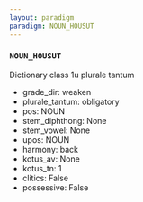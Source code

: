 ```yaml
---
layout: paradigm
paradigm: NOUN_HOUSUT
---
```

### ` NOUN_HOUSUT `

Dictionary class 1u plurale tantum
* grade_dir: weaken
* plurale_tantum: obligatory
* pos: NOUN
* stem_diphthong: None
* stem_vowel: None
* upos: NOUN
* harmony: back
* kotus_av: None
* kotus_tn: 1
* clitics: False
* possessive: False

